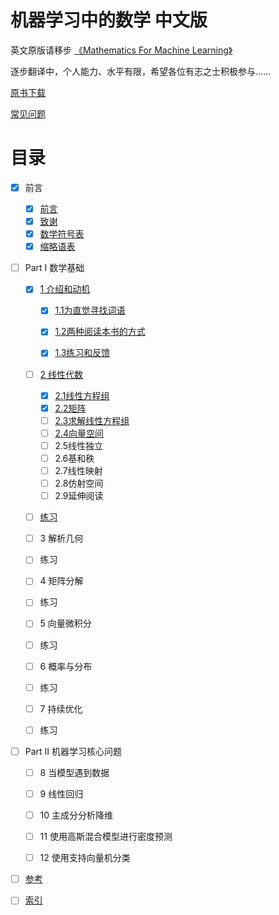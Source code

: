 # 机器学习中的数学 中文版

英文原版请移步 [《Mathematics For Machine Learning》](https://github.com/mml-book/mml-book.github.io)

逐步翻译中，个人能力、水平有限，希望各位有志之士积极参与……

[原书下载](https://github.com/mml-book/mml-book.github.io/blob/master/book/mml-book_printed.pdf)

[常见问题](https://github.com/dxxzst/mml-book-chinese/wiki/%E5%B8%B8%E8%A7%81%E9%97%AE%E9%A2%98)


# 目录

- [x] 前言
  - [x] [前言](https://github.com/dxxzst/mml-book-chinese/blob/main/0.Foreword.md#%E5%89%8D%E8%A8%80)
  - [x] [致谢](https://github.com/dxxzst/mml-book-chinese/blob/main/0.Foreword.md#%E8%87%B4%E8%B0%A2)
  - [x] [数学符号表](https://github.com/dxxzst/mml-book-chinese/blob/main/0.Foreword.md#%E6%95%B0%E5%AD%A6%E7%AC%A6%E5%8F%B7%E8%A1%A8)
  - [x] [缩略语表](https://github.com/dxxzst/mml-book-chinese/blob/main/0.Foreword.md#%E7%BC%A9%E7%95%A5%E8%AF%AD%E8%A1%A8)

- [ ] Part I 数学基础

  - [x] [1 介绍和动机](https://github.com/dxxzst/mml-book-chinese/blob/main/1.Part%20I%20Mathematical%20Foundations/1/IntroductionAndMotivation.md#%E4%BB%8B%E7%BB%8D%E5%92%8C%E5%8A%A8%E6%9C%BA)
    - [x] [1.1为直觉寻找词语](https://github.com/dxxzst/mml-book-chinese/blob/main/1.Part%20I%20Mathematical%20Foundations/1/IntroductionAndMotivation.md#11-%E4%B8%BA%E7%9B%B4%E8%A7%89%E5%AF%BB%E6%89%BE%E8%AF%8D%E8%AF%AD)

    - [x] [1.2两种阅读本书的方式](https://github.com/dxxzst/mml-book-chinese/blob/main/1.Part%20I%20Mathematical%20Foundations/1/IntroductionAndMotivation.md#12-%E4%B8%A4%E7%A7%8D%E9%98%85%E8%AF%BB%E6%9C%AC%E4%B9%A6%E7%9A%84%E6%96%B9%E5%BC%8F)

    - [x] [1.3练习和反馈](https://github.com/dxxzst/mml-book-chinese/blob/main/1.Part%20I%20Mathematical%20Foundations/1/IntroductionAndMotivation.md#13-%E7%BB%83%E4%B9%A0%E5%92%8C%E5%8F%8D%E9%A6%88)

  - [ ] [2 线性代数](https://github.com/dxxzst/mml-book-chinese/blob/main/1.Part%20I%20Mathematical%20Foundations/2/2.0LinearAlgebra.md)
    - [x] [2.1线性方程组](https://github.com/dxxzst/mml-book-chinese/blob/main/1.Part%20I%20Mathematical%20Foundations/2/2.1SystemsOfLinearEquations.md)
    - [x] [2.2矩阵](https://github.com/dxxzst/mml-book-chinese/blob/main/1.Part%20I%20Mathematical%20Foundations/2/2.2Matrices.md)
    - [ ] [2.3求解线性方程组](https://github.com/dxxzst/mml-book-chinese/blob/main/1.Part%20I%20Mathematical%20Foundations/2/2.3SolvingSystemsOfLinearEquations.md)
    - [ ] [2.4向量空间](https://github.com/dxxzst/mml-book-chinese/blob/main/1.Part%20I%20Mathematical%20Foundations/2/2.4VectorSpaces.md)
    - [ ] 2.5线性独立
    - [ ] 2.6基和秩
    - [ ] 2.7线性映射
    - [ ] 2.8仿射空间
    - [ ] 2.9延伸阅读

  - [ ] [练习](https://github.com/dxxzst/mml-book-chinese/blob/main/1.Part%20I%20Mathematical%20Foundations/2/Exercises.md)

  - [ ] 3 解析几何

  - [ ] 练习

  - [ ] 4 矩阵分解

  - [ ] 练习

  - [ ] 5 向量微积分

  - [ ] 练习

  - [ ] 6 概率与分布

  - [ ] 练习

  - [ ] 7 持续优化

  - [ ] 练习

- [ ] Part II 机器学习核心问题

  - [ ] 8 当模型遇到数据

  - [ ] 9 线性回归

  - [ ] 10 主成分分析降维

  - [ ] 11 使用高斯混合模型进行密度预测

  - [ ] 12 使用支持向量机分类

- [ ] [参考](https://github.com/dxxzst/mml-book-chinese/blob/main/3.%E5%8F%82%E8%80%83.md)

- [ ] [索引](https://github.com/dxxzst/mml-book-chinese/blob/main/4.%E7%B4%A2%E5%BC%95.md)
